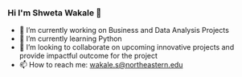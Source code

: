 ### Hi I'm Shweta Wakale 👋

- 🔭 I’m currently working on Business and Data Analysis Projects
- 🌱 I’m currently learning Python
- 👯 I’m looking to collaborate on upcoming innovative projects and provide impactful outcome for the project
- 📫 How to reach me: wakale.s@northeastern.edu
